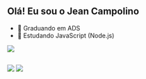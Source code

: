 ## Olá! Eu sou o Jean Campolino
- 🔭 Graduando em ADS
- 🌱 Estudando JavaScript (Node.js)
<picture>
  <source
    srcset="https://github-readme-stats.vercel.app/api?username=JeanCampolino&show_icons=true&theme=dark"
    media="(prefers-color-scheme: dark)"
  />
  <source
    srcset="https://github-readme-stats.vercel.app/api?username=JeanCampolino&show_icons=true"
    media="(prefers-color-scheme: light), (prefers-color-scheme: no-preference)"
  />
  <img src="https://github-readme-stats.vercel.app/api?username=JeanCampolino&show_icons=true" />
</picture>

##

<div> 
  <a href="https://www.linkedin.com/in/jeancampolino" target="_blank"><img src="https://img.shields.io/badge/-LinkedIn-%230077B5?style=for-the-badge&logo=linkedin&logoColor=white" target="_blank"></a> 
    <a href="https://www.instagram.com/jeancampolino/" target="_blank"><img src="https://img.shields.io/badge/-Instagram-%23E4405F?style=for-the-badge&logo=instagram&logoColor=white" target="_blank"></a>
</div>

